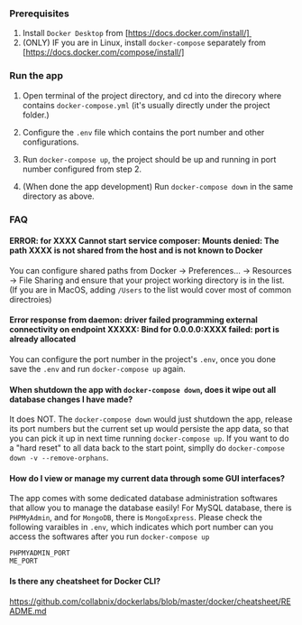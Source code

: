 ### Prerequisites
1. Install `Docker Desktop` from [https://docs.docker.com/install/] 
2. (ONLY) IF you are in Linux, install `docker-compose` separately from [https://docs.docker.com/compose/install/]

### Run the app
1. Open terminal of the project directory, and cd into the direcory where contains `docker-compose.yml` (it's usually directly under the project folder.)

2. Configure the `.env` file which contains the port number and other configurations.

3. Run `docker-compose up`, the project should be up and running in port number configured from step 2.

4. (When done the app development) Run `docker-compose down` in the same directory as above. 

### FAQ

#### ERROR: for XXXX  Cannot start service composer: Mounts denied: The path XXXX is not shared from the host and is not known to Docker
You can configure shared paths from Docker -> Preferences... -> Resources -> File Sharing and ensure that your project working directory is in the list. (If you are in MacOS, adding `/Users` to the list would cover most of common directroies)

#### Error response from daemon: driver failed programming external connectivity on endpoint XXXXX: Bind for 0.0.0.0:XXXX failed: port is already allocated
You can configure the port number in the project's `.env`, once you done save the `.env` and run `docker-compose up` again.

#### When shutdown the app with `docker-compose down`, does it wipe out all database changes I have made? 
It does NOT. The `docker-compose down` would just shutdown the app, release its port numbers but the current set up would persiste the app data, so that you can pick it up in next time running `docker-compose up`. If you want to do a "hard reset" to all data back to the start point, simplly do `docker-compose down -v --remove-orphans`.

#### How do I view or manage my current data through some GUI interfaces?
The app comes with some dedicated database administration softwares that allow you to manage the database easily! For MySQL database, there is `PHPMyAdmin`, and for `MongoDB`, there is `MongoExpress`. Please check the following varaibles in `.env`, which indicates which port number can you access the softwares after you run `docker-compose up`
```
PHPMYADMIN_PORT
ME_PORT
```

#### Is there any cheatsheet for Docker CLI?
https://github.com/collabnix/dockerlabs/blob/master/docker/cheatsheet/README.md